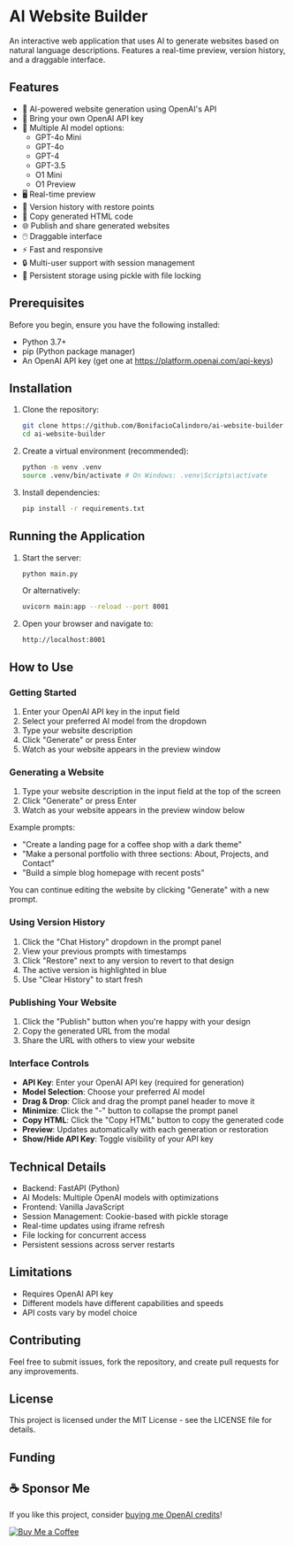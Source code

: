 # AI Website Builder

An interactive web application that uses AI to generate websites based on natural language descriptions. Features a real-time preview, version history, and a draggable interface.

## Features

- 🤖 AI-powered website generation using OpenAI's API
- 🔑 Bring your own OpenAI API key
- 🎯 Multiple AI model options:
  - GPT-4o Mini
  - GPT-4o
  - GPT-4
  - GPT-3.5
  - O1 Mini
  - O1 Preview
- 🖥️ Real-time preview
- 📝 Version history with restore points
- 🔄 Copy generated HTML code
- 🌐 Publish and share generated websites
- 🖱️ Draggable interface
- ⚡ Fast and responsive
- 🔒 Multi-user support with session management
- 💾 Persistent storage using pickle with file locking

## Prerequisites

Before you begin, ensure you have the following installed:
- Python 3.7+
- pip (Python package manager)
- An OpenAI API key (get one at https://platform.openai.com/api-keys)

## Installation

1. Clone the repository:
    ```bash
    git clone https://github.com/BonifacioCalindoro/ai-website-builder
    cd ai-website-builder
    ```

2. Create a virtual environment (recommended):
    ```bash
    python -m venv .venv
    source .venv/bin/activate # On Windows: .venv\Scripts\activate
    ```

3. Install dependencies:
    ```bash
    pip install -r requirements.txt
    ```

## Running the Application

1. Start the server:
    ```bash
    python main.py
    ```
    Or alternatively:
    ```bash
    uvicorn main:app --reload --port 8001
    ```

2. Open your browser and navigate to:
    ```
    http://localhost:8001
    ```

## How to Use

### Getting Started
1. Enter your OpenAI API key in the input field
2. Select your preferred AI model from the dropdown
3. Type your website description
4. Click "Generate" or press Enter
5. Watch as your website appears in the preview window


### Generating a Website

1. Type your website description in the input field at the top of the screen
2. Click "Generate" or press Enter
3. Watch as your website appears in the preview window below

Example prompts:
- "Create a landing page for a coffee shop with a dark theme"
- "Make a personal portfolio with three sections: About, Projects, and Contact"
- "Build a simple blog homepage with recent posts"

You can continue editing the website by clicking "Generate" with a new prompt.

### Using Version History

1. Click the "Chat History" dropdown in the prompt panel
2. View your previous prompts with timestamps
3. Click "Restore" next to any version to revert to that design
4. The active version is highlighted in blue
5. Use "Clear History" to start fresh

### Publishing Your Website

1. Click the "Publish" button when you're happy with your design
2. Copy the generated URL from the modal
3. Share the URL with others to view your website

### Interface Controls

- **API Key**: Enter your OpenAI API key (required for generation)
- **Model Selection**: Choose your preferred AI model
- **Drag & Drop**: Click and drag the prompt panel header to move it
- **Minimize**: Click the "-" button to collapse the prompt panel
- **Copy HTML**: Click the "Copy HTML" button to copy the generated code
- **Preview**: Updates automatically with each generation or restoration
- **Show/Hide API Key**: Toggle visibility of your API key

## Technical Details

- Backend: FastAPI (Python)
- AI Models: Multiple OpenAI models with optimizations
- Frontend: Vanilla JavaScript
- Session Management: Cookie-based with pickle storage
- Real-time updates using iframe refresh
- File locking for concurrent access
- Persistent sessions across server restarts

## Limitations

- Requires OpenAI API key
- Different models have different capabilities and speeds
- API costs vary by model choice

## Contributing

Feel free to submit issues, fork the repository, and create pull requests for any improvements.

## License

This project is licensed under the MIT License - see the LICENSE file for details.

## Funding

## ☕ Sponsor Me

If you like this project, consider [buying me OpenAI credits](https://buymeacoffee.com/bonifaciocalindoro)!

[![Buy Me a Coffee](https://img.buymeacoffee.com/button-api/?text=Buy%20me%20a%20coffee&emoji=☕&slug=bonifaciocalindoro&button_colour=FFDD00&font_colour=000000&font_family=Comic&outline_colour=000000&coffee_colour=ffffff)](https://buymeacoffee.com/bonifaciocalindoro)
